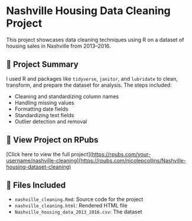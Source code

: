 # Nashville Housing Data Cleaning Project

This project showcases data cleaning techniques using R on a dataset of housing sales in Nashville from 2013–2016.

## 📄 Project Summary
I used R and packages like `tidyverse`, `janitor`, and `lubridate` to clean, transform, and prepare the dataset for analysis. The steps included:

- Cleaning and standardizing column names
- Handling missing values
- Formatting date fields
- Standardizing text fields
- Outlier detection and removal

## 🔗 View Project on RPubs
[Click here to view the full project](https://rpubs.com/your-username/nashville-cleaning](https://rpubs.com/nicolepcollins/Nashville-housing-dataset-cleaning)

## 📁 Files Included
- `nashville_cleaning.Rmd`: Source code for the project
- `nashville_cleaning.html`: Rendered HTML file
- `Nashville_housing_data_2013_2016.csv`: The dataset 
